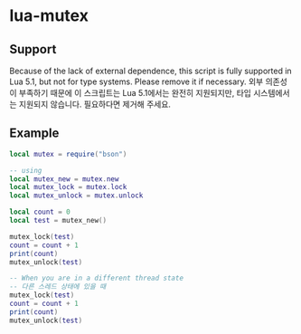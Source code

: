 # lua-mutex

## Support
Because of the lack of external dependence, this script is fully supported in Lua 5.1, but not for type systems.
Please remove it if necessary.
외부 의존성이 부족하기 때문에 이 스크립트는 Lua 5.1에서는 완전히 지원되지만, 타입 시스템에서는 지원되지 않습니다.
필요하다면 제거해 주세요.

## Example
```lua
local mutex = require("bson")

-- using
local mutex_new = mutex.new
local mutex_lock = mutex.lock
local mutex_unlock = mutex.unlock

local count = 0
local test = mutex_new()

mutex_lock(test)
count = count + 1
print(count)
mutex_unlock(test)

-- When you are in a different thread state
-- 다른 스레드 상태에 있을 때
mutex_lock(test)
count = count + 1
print(count)
mutex_unlock(test)
```
